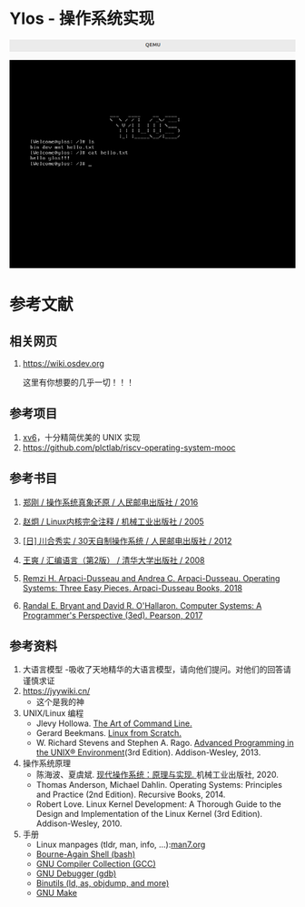 # Ylos - 操作系统实现

![](./docs/images/shell.png)

# 参考文献

## 相关网页

1. <https://wiki.osdev.org>

    这里有你想要的几乎一切！！！

## 参考项目

1. [xv6](https://pdos.csail.mit.edu/6.828/2018/xv6.html)，十分精简优美的 UNIX 实现
2. <https://github.com/plctlab/riscv-operating-system-mooc>

## 参考书目

1. [郑刚 / 操作系统真象还原 / 人民邮电出版社 / 2016](https://book.douban.com/subject/26745156/)

2. [赵炯 / Linux内核完全注释 / 机械工业出版社 / 2005](https://book.douban.com/subject/1231236/)

3. [[日] 川合秀实 / 30天自制操作系统 / 人民邮电出版社 / 2012](https://book.douban.com/subject/11530329/)

4. [王爽 / 汇编语言（第2版） / 清华大学出版社 / 2008](https://book.douban.com/subject/3037562/)

5. [Remzi H. Arpaci-Dusseau and Andrea C. Arpaci-Dusseau. Operating Systems: Three Easy Pieces. Arpaci-Dusseau Books, 2018](https://pages.cs.wisc.edu/~remzi/OSTEP/)

6. [Randal E. Bryant and David R. O'Hallaron. Computer Systems: A Programmer's Perspective (3ed). Pearson, 2017](https://book.douban.com/subject/26912767/)

## 参考资料

1. 大语言模型
    -吸收了天地精华的大语言模型，请向他们提问。对他们的回答请谨慎求证
2. <https://jyywiki.cn/>
    - 这个是我的神
3. UNIX/Linux 编程
    - Jlevy Hollowa. [The Art of Command Line.](https://github.com/jlevy/the-art-of-command-line)
    - Gerard Beekmans. [Linux from Scratch.](https://linuxfromscratch.org/)
    - W. Richard Stevens and Stephen A. Rago. [Advanced Programming in the UNIX® Environment](http://www.apuebook.com/apue3e.html)(3rd Edition). Addison-Wesley, 2013.
4. 操作系统原理
    - 陈海波、夏虞斌. [现代操作系统：原理与实现. ](https://ipads.se.sjtu.edu.cn/ospi/)机械工业出版社, 2020.
    - Thomas Anderson, Michael Dahlin. Operating Systems: Principles and Practice (2nd Edition). Recursive Books, 2014.
    - Robert Love. Linux Kernel Development: A Thorough Guide to the Design and Implementation of the Linux Kernel (3rd Edition). Addison-Wesley, 2010.
5. 手册
    - Linux manpages (tldr, man, info, ...):[man7.org](https://www.man7.org/)
    - [Bourne-Again Shell (bash)](https://www.gnu.org/software/bash/manual/html_node/index.html)
    - [GNU Compiler Collection (GCC)](https://gcc.gnu.org/onlinedocs/)
    - [GNU Debugger (gdb)](https://sourceware.org/gdb/documentation/)
    - [Binutils (ld, as, objdump, and more)](https://sourceware.org/binutils/docs/)
    - [GNU Make](https://www.gnu.org/software/make/manual/html_node/index.html)


